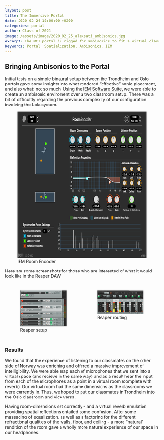 ```yaml
---
layout: post
title: The Immersive Portal
date: 2020-02-24 18:00:00 +0200
categories: portal
author: Class of 2021
image: /assets/image/2020_02_25_aleksati_ambisonics.jpg
excerpt: The MCT portal is rigged for ambisonics to fit a virtual classroom in a classroom
Keywords: Portal, Spatialization, Ambisonics, IEM
---
```


## Bringing Ambisonics to the Portal

Initial tests on a simple binaural setup between the Trondheim and Oslo portals gave some insights into what rendered “effective” sonic placement, and also what: not so much. Using the [IEM Software Suite](https://plugins.iem.at/), we were able to create an ambisonic enviroment over a two classroom setup. There was a bit of difficultly regarding the previous complexity of our configuration involving the Lola system.

<figure>
    <img src="/assets/image/2020_02_25_aleksati_room_encoder.png" width="640" height="480">
    <figcaption>IEM Room Encoder</figcaption>
</figure>

Here are some screenshots for those who are interested of what it would look like in the Reaper DAW.
<div class="row" style="display:flex">
    <div class="column" style="flex:33.3%; padding:10px">
        <figure>
            <img src="/assets/image/2020_02_25_aleksati_reaper_setup.png" style="width:100%">
            <figcaption>Reaper setup</figcaption>
        </figure>
    </div>
    <div class="column" style="flex:33.3%; padding:10px">
        <figure>
            <img src="/assets/image/2020_02_25_aleksati_reaper_routing.png" style="width:100%">
            <figcaption>Reaper routing</figcaption>
        </figure>
    </div>
</div>

### Results

We found that the experience of listening to our classmates on the other side of Norway was enriching and offered a massive improvement of intelligibility. We were able map each of microphones that we sent into a virtual space (and recieve in the same way) and as a result hear the input from each of the microphones as a point in a virtual room (complete with reverb). Our virtual room had the same dimensions as the classrooms we were currently in. Thus, we hoped to put our classmates in Trondheim into the Oslo classroom and vice versa.

Having room-dimensions set correctly - and a virtual reverb emulation providing spatial reflections entailed some confusion. After some massaging of equalization, as well as a factoring for the different refractional qualities of the walls, floor, and ceiling - a more “natural” rendition of the room gave a wholly more natural experience of our space in our headphones.
